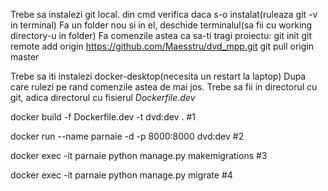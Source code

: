 Trebe sa instalezi git local. din cmd verifica daca s-o instalat(ruleaza git -v in terminal)
Fa un folder nou si in el, deschide terminalul(sa fii cu working directory-u in folder)
Fa comenzile astea ca sa-ti tragi proiectu:
	git init
	git remote add origin https://github.com/Maesstru/dvd_mpp.git
	git pull origin master




Trebe sa iti instalezi docker-desktop(necesita un restart la laptop)
Dupa care rulezi pe rand comenzile astea de mai jos.
Trebe sa fii in directorul cu git, adica directorul cu fisierul *Dockerfile.dev*



docker build -f Dockerfile.dev -t dvd:dev . #1

docker run --name parnaie -d -p 8000:8000 dvd:dev #2

docker exec -it parnaie python manage.py makemigrations #3

docker exec -it parnaie python manage.py migrate #4